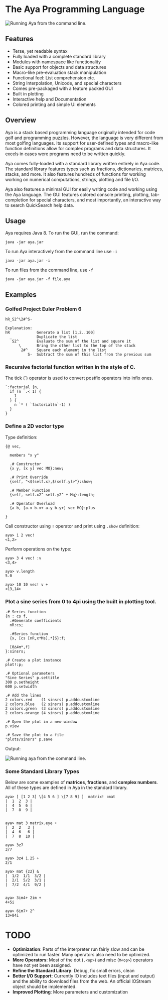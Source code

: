 # The Aya Programming Language

![Running Aya from the command line. ](images/qsearch.png)

## Features

  - Terse, yet readable syntax
  - Fully loaded with a complete standard library
  - Modules with namespace like functionality
  - Basic support for objects and data structures
  - Macro-like pre-evaluation stack manipulation
  - Functional feel: List comprehension etc.
  - String Interpolation, Unicode, and special characters
  - Comes pre-packaged with a feature packed GUI
  - Built in plotting
  - Interactive help and Documentation
  - Colored printing and simple UI elements

## Overview

Aya is a stack based programming language originally intended for code golf and programming puzzles. However, the language is very different from most golfing languages. Its support for user-defined types and macro-like function definitions allow for complex programs and data structures. It excels in cases were programs need to be written quickly.

Aya comes fully-loaded with a standard library written entirely in Aya code. The standard library features types such as fractions, dictionaries, matrices, stacks, and more. It also features hundreds of functions for working working on numerical computations, strings, plotting and file I/O.

Aya also features a minimal GUI for easily writing code and working using the Aya language. The GUI features colored console printing, plotting, tab-completion for special characters, and most importantly, an interactive way to search QuickSearch help data.

## Usage

Aya requires Java 8. To run the GUI, run the command:

```
java -jar aya.jar
```

To run Aya interactively from the command line use `-i`

```
java -jar aya.jar -i
```

To run files from the command line, use `-f`

```
java -jar aya.jar -f file.aya
```

## Examples

### Golfed Project Euler Problem 6

```
hR_S2^\2#^S-

Explanation:
hR            Generate a list [1,2..100]
  _           Duplicate the list
   S2^        Evaluate the sum of the list and square it
      \       Bring the other list to the top of the stack
       2#^    Square each element in the list
          S-  Subtract the sum of this list from the previous sum
```

### Recursive factorial function written in the style of C.

The tick (\`) operator is used to convert postfix operators into infix ones.

```
`:factorial {n,
  if (n `.< 1) {
    1
  } {
    n `* ( `factorial(n`-1) )
  }
}
```

### Define a 2D vector type

Type definition:

```
{@ vec,

  members "x y"

  .# Constructor
  {x y, [x y] vec MO}:new;

  .# Print Override
  {self, "<$(self.x),$(self.y)>"}:show;

  .# Member Function
  {self, self.x2^ self.y2^ + Mq}:length;

  .# Operator Overload
  {a b, [a.x b.x+ a.y b.y+] vec MO}:plus

}

```

Call constructor using `!` operator and print using `.show` definition:

```
aya> 1 2 vec!
<1,2>

```
Perform operations on the type:

```
aya> 3 4 vec! :v
<3,4>

aya> v.length
5.0

aya> 10 10 vec! v +
<13,14>
```

### Plot a sine series from 0 to 4pi using the built in plotting tool.

```
.# Series function
{n : cs f,
  .#Generate coefficients
  nR:cs;

  .#Series function
  {x, [cs [nR,x*Ms],*]S}:f;

  [0∆4π*,f]
}:sinsrs;

.# Create a plot instance
plot!:p;

.# Optional parameters
"Sine Series" p.settitle
300 p.setheight
600 p.setwidth

.# Add the lines
2 colors.red    (1 sinsrs) p.addcustomline
2 colors.blue   (2 sinsrs) p.addcustomline
2 colors.green  (3 sinsrs) p.addcustomline
2 colors.orange (4 sinsrs) p.addcustomline

.# Open the plot in a new window
p.view

.# Save the plot to a file
"plots/sinsrs" p.save
```

Output:

![Running aya from the command line. ](images/sinsrs.png)

### Some Standard Library Types
Below are some examples of **matrices**, **fractions**, and **complex numbers**. All of these types are defined in Aya in the standard library.

```
aya> [ [1 2 3] \[4 5 6 ] \[7 8 9] ]  matrix! :mat
|  1  2  3 |
|  4  5  6 |
|  7  8  9 |


aya> mat 3 matrix.eye +
|  2  2   3 |
|  4  6   6 |
|  7  8  10 |

aya> 3z7
3/7

aya> 3z4 1.25 +
2/1

aya> mat {z2} &
|  1/2  1/1  3/2 |
|  2/1  5/2  3/1 |
|  7/2  4/1  9/2 |


aya> 3im4+ 2im +
4+5i

aya> 6im7+ 2^
13+84i
```

# TODO

  - **Optimization**: Parts of the interpreter run fairly slow and can be optimized to run faster. Many operators also need to be optimized.
  - **More Operators**: Most of the dot (`.<op>`) and misc (`M<op>`) operators have not yet been assigned.
  - **Refine the Standard Library**: Debug, fix small errors, clean
  - **Better I/O Support**: Currently IO includes text files (input and output) and the ability to download files from the web. An official IOStream object should be implemented.
  - **Improved Plotting**: More parameters and customization
